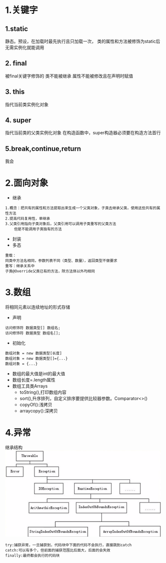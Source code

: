 # 1.关键字

## **1.static**

静态。预设，在加载时最先执行且只加载一次，
类的属性和方法被修饰为static后无需实例化就能调用
## **2. final**

被final关键字修饰的
类不能被继承
属性不能被修改且在声明时赋值
## **3. this**

指代当前类实例化对象
## **4. super**

指代当前类的父类实例化对象
在构造函数中，super构造器必须要在构造方法首行
## **5.break,continue,return**

我会
# 2.面向对象

* 继承

~~~
1.概念：把共有的属性和方法提取出来生成一个父类对象，子类去继承父类，使用这些共有的属性方法
2.提高代码复用性，单继承
3.父类引用指向子类对象后，父类引用可以调用子类重写的父类方法
    但是不能调用子类独有的方法
~~~
* 封装
* 多态

~~~
重载：
同类中方法名相同，参数列表不同（类型、数量），返回类型不做要求
重写：继承关系中
子类@Override父类已有的方法，除方法体以外均相同
~~~
# 3.数组

将相同元素以连续地址的形式存储

* 声明

~~~
访问修饰符 数据类型[] 数组名;
访问修饰符 数据类型 数组名[];
~~~
* 初始化

~~~
数组对象 = new 数据类型[长度]
数组对象 = new 数据类型[]={...}
数组对象 = {...}
~~~

* 数组的最大值是int的最大值
* 数组长度=.length属性
* 数组工具类Arrays
    * toString(),打印数组内容
    * sort(),升序排列，自定义排序要提供比较器参数。Comparator<>()
    * copyOf():浅拷贝
    * arraycopy():深拷贝

# 4.异常
继承结构
![img.png](Throwable.png)

~~~
try:捕获异常，一旦捕获到，代码块中下面的代码不会执行，直接跳到catch
catch:可以有多个，但前面的捕获范围比后面大，后面的会失效
finally:最终都会执行的代码块
~~~